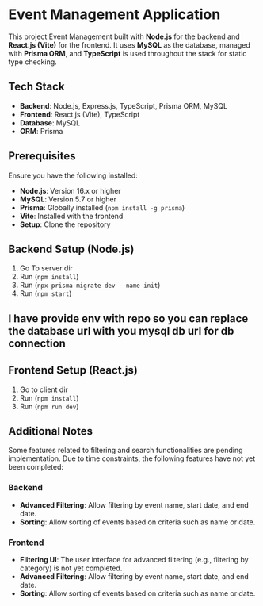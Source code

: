 # Event Management Application

This project Event Management built with **Node.js** for the backend and **React.js (Vite)** for the frontend. It uses **MySQL** as the database, managed with **Prisma ORM**, and **TypeScript** is used throughout the stack for static type checking.

## Tech Stack

- **Backend**: Node.js, Express.js, TypeScript, Prisma ORM, MySQL
- **Frontend**: React.js (Vite), TypeScript
- **Database**: MySQL
- **ORM**: Prisma

## Prerequisites

Ensure you have the following installed:

- **Node.js**: Version 16.x or higher
- **MySQL**: Version 5.7 or higher
- **Prisma**: Globally installed (`npm install -g prisma`)
- **Vite**: Installed with the frontend
- **Setup**: Clone the repository

## Backend Setup (Node.js)

1. Go To server dir
2. Run (`npm install`)
3. Run (`npx prisma migrate dev --name init`)
4. Run (`npm start`)

## I have provide env with repo so you can replace the database url with you mysql db url for db connection

## Frontend Setup (React.js)

1. Go to client dir
2. Run (`npm install`)
3. Run (`npm run dev`)

## Additional Notes

Some features related to filtering and search functionalities are pending implementation. Due to time constraints, the following features have not yet been completed:

### Backend

- **Advanced Filtering**: Allow filtering by event name, start date, and end date.
- **Sorting**: Allow sorting of events based on criteria such as name or date.

### Frontend

- **Filtering UI**: The user interface for advanced filtering (e.g., filtering by category) is not yet completed.
- **Advanced Filtering**: Allow filtering by event name, start date, and end date.
- **Sorting**: Allow sorting of events based on criteria such as name or date.
